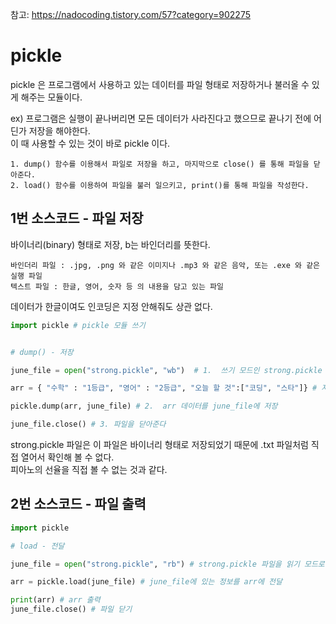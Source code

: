 참고: https://nadocoding.tistory.com/57?category=902275

# pickle

 pickle 은 프로그램에서 사용하고 있는 데이터를 파일 형태로 저장하거나 불러올 수 있게 해주는 모듈이다.  
 
 ex) 프로그램은 실행이 끝나버리면 모든 데이터가 사라진다고 했으므로 끝나기 전에 어딘가 저장을 해야한다.  
 이 때 사용할 수 있는 것이 바로 pickle 이다.
```
1. dump() 함수를 이용해서 파일로 저장을 하고, 마지막으로 close() 를 통해 파일을 닫아준다.
2. load() 함수를 이용하여 파일을 불러 일으키고, print()를 통해 파일을 작성한다.
```
## 1번 소스코드 - 파일 저장
바이너리(binary) 형태로 저장, b는 바인더리를 뜻한다.  
```
바인더리 파일 : .jpg, .png 와 같은 이미지나 .mp3 와 같은 음악, 또는 .exe 와 같은 실행 파일 
텍스트 파일 : 한글, 영어, 숫자 등 의 내용을 담고 있는 파일
```
데이터가 한글이여도 인코딩은 지정 안해줘도 상관 없다.  

``` python
import pickle # pickle 모듈 쓰기


# dump() - 저장

june_file = open("strong.pickle", "wb")  # 1.  쓰기 모드인 strong.pickle 파일 생성

arr = { "수학" : "1등급", "영어" : "2등급", "오늘 할 것":["코딩", "스타"]} # 저장할 데이터

pickle.dump(arr, june_file) # 2.  arr 데이터를 june_file에 저장

june_file.close() # 3. 파일을 닫아준다

```
strong.pickle 파일은 이 파일은 바이너리 형태로 저장되었기 때문에 .txt 파일처럼 직접 열어서 확인해 볼 수 없다.  
피아노의 선율을 직접 볼 수 없는 것과 같다.

## 2번 소스코드 - 파일 출력

``` python
import pickle

# load - 전달

june_file = open("strong.pickle", "rb") # strong.pickle 파일을 읽기 모드로 저장

arr = pickle.load(june_file) # june_file에 있는 정보를 arr에 전달

print(arr) # arr 출력
june_file.close() # 파일 닫기
```
